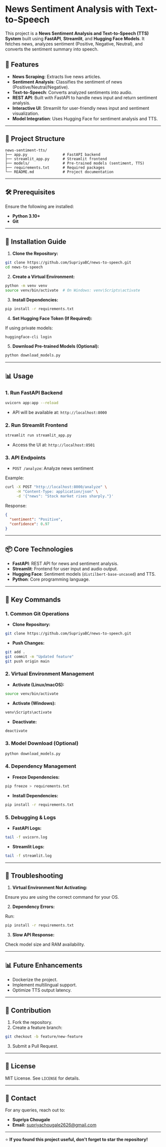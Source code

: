 # News Sentiment Analysis with Text-to-Speech

This project is a **News Sentiment Analysis and Text-to-Speech (TTS) System** built using **FastAPI**, **Streamlit**, and **Hugging Face Models**. It fetches news, analyzes sentiment (Positive, Negative, Neutral), and converts the sentiment summary into speech.

## 🧰 Features

- **News Scraping**: Extracts live news articles.
- **Sentiment Analysis**: Classifies the sentiment of news (Positive/Neutral/Negative).
- **Text-to-Speech**: Converts analyzed sentiments into audio.
- **REST API**: Built with FastAPI to handle news input and return sentiment analysis.
- **Interactive UI**: Streamlit for user-friendly news input and sentiment visualization.
- **Model Integration**: Uses Hugging Face for sentiment analysis and TTS.

---

## 📁 Project Structure

```
news-sentiment-tts/
├── app.py                # FastAPI backend
├── streamlit_app.py      # Streamlit frontend
├── models/               # Pre-trained models (sentiment, TTS)
├── requirements.txt      # Required packages
└── README.md             # Project documentation
```

---

## 🛠️ Prerequisites

Ensure the following are installed:

- **Python 3.10+**
- **Git**

---

## 🚀 Installation Guide

1. **Clone the Repository:**

```bash
git clone https://github.com/SupriyaBC/news-to-speech.git
cd news-to-speech
```

2. **Create a Virtual Environment:**

```bash
python -m venv venv
source venv/bin/activate  # On Windows: venv\Scripts\activate
```

3. **Install Dependencies:**

```bash
pip install -r requirements.txt
```

4. **Set Hugging Face Token (If Required):**

If using private models:
```bash
huggingface-cli login
```

5. **Download Pre-trained Models (Optional):**

```bash
python download_models.py
```

---

## 📊 Usage

### 1. Run FastAPI Backend

```bash
uvicorn app:app --reload
```
- API will be available at: `http://localhost:8000`

### 2. Run Streamlit Frontend

```bash
streamlit run streamlit_app.py
```
- Access the UI at: `http://localhost:8501`

### 3. API Endpoints

- `POST /analyze`: Analyze news sentiment

Example:
```bash
curl -X POST "http://localhost:8000/analyze" \
     -H "Content-Type: application/json" \
     -d '{"news": "Stock market rises sharply."}'
```
Response:
```json
{
  "sentiment": "Positive",
  "confidence": 0.97
}
```

---

## 📦 Core Technologies

- **FastAPI**: REST API for news and sentiment analysis.
- **Streamlit**: Frontend for user input and audio output.
- **Hugging Face**: Sentiment models (`distilbert-base-uncased`) and TTS.
- **Python**: Core programming language.

---

## 📜 Key Commands

### 1. Common Git Operations

- **Clone Repository:**

```bash
git clone https://github.com/SupriyaBC/news-to-speech.git
```

- **Push Changes:**

```bash
git add .
git commit -m "Updated feature"
git push origin main
```

### 2. Virtual Environment Management

- **Activate (Linux/macOS):**

```bash
source venv/bin/activate
```

- **Activate (Windows):**

```bash
venv\Scripts\activate
```

- **Deactivate:**

```bash
deactivate
```

### 3. Model Download (Optional)

```bash
python download_models.py
```

### 4. Dependency Management

- **Freeze Dependencies:**

```bash
pip freeze > requirements.txt
```

- **Install Dependencies:**

```bash
pip install -r requirements.txt
```

### 5. Debugging & Logs

- **FastAPI Logs:**

```bash
tail -f uvicorn.log
```

- **Streamlit Logs:**

```bash
tail -f streamlit.log
```

---

## 🧪 Troubleshooting

1. **Virtual Environment Not Activating:**

Ensure you are using the correct command for your OS.

2. **Dependency Errors:**

Run:
```bash
pip install -r requirements.txt
```

3. **Slow API Response:**

Check model size and RAM availability.

---

## 📊 Future Enhancements

- Dockerize the project.
- Implement multilingual support.
- Optimize TTS output latency.

---

## 🤝 Contribution

1. Fork the repository.
2. Create a feature branch:

```bash
git checkout -b feature/new-feature
```

3. Submit a Pull Request.

---

## 📄 License

MIT License. See `LICENSE` for details.

---

## 📧 Contact

For any queries, reach out to:
- **Supriya Chougale**  
- **Email:** supriyachougale2626@gmail.com

---

⭐ **If you found this project useful, don't forget to star the repository!**

